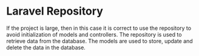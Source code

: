 # **Laravel Repository**

 If the project is large, then in this case it is correct to use the
repository to avoid initialization of models and controllers.
The repository is used to retrieve data from the database.
The models are used to store, update and delete the data in the database.
